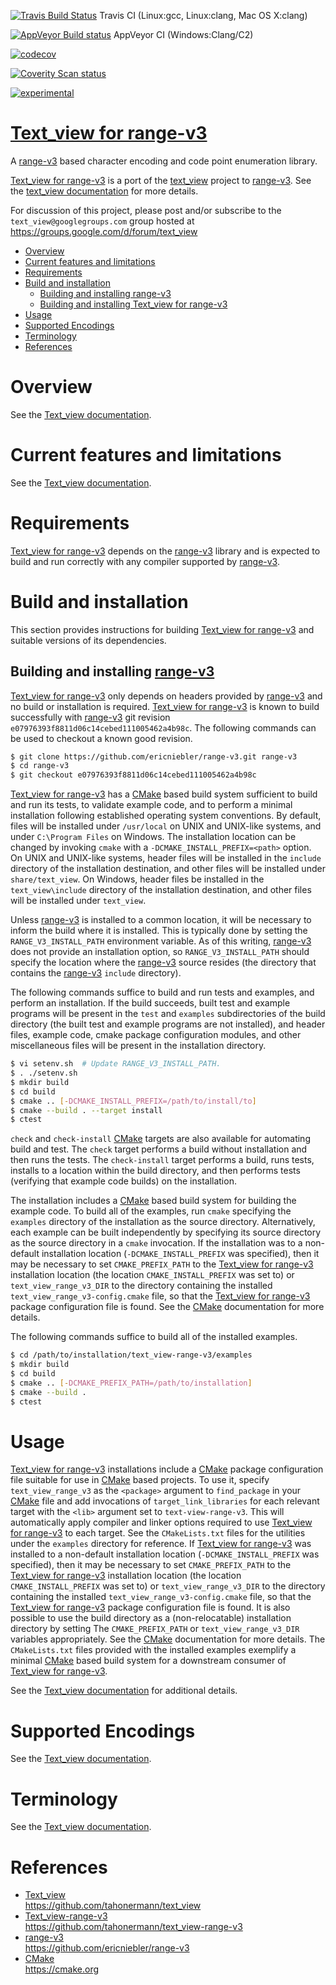 [![Travis Build Status](https://travis-ci.org/tahonermann/text_view-range-v3.svg?branch=master)](https://travis-ci.org/tahonermann/text_view-range-v3)
Travis CI (Linux:gcc, Linux:clang, Mac OS X:clang)

[![AppVeyor Build status](https://ci.appveyor.com/api/projects/status/qsfqip1v7632uvgt?svg=true)](https://ci.appveyor.com/project/tahonermann/text-view-range-v3)
AppVeyor CI (Windows:Clang/C2)

[![codecov](https://codecov.io/gh/tahonermann/text_view-range-v3/branch/master/graph/badge.svg)](https://codecov.io/gh/tahonermann/text_view-range-v3)

[![Coverity Scan status](https://scan.coverity.com/projects/11588/badge.svg)](https://scan.coverity.com/projects/tahonermann-text_view-range-v3)

[![experimental](http://badges.github.io/stability-badges/dist/experimental.svg)](http://github.com/badges/stability-badges)

# [Text_view for range-v3][Text_view-range-v3]
A [range-v3] based character encoding and code point enumeration library.

[Text_view for range-v3][Text_view-range-v3] is a port of the [text_view]
project to [range-v3].  See the
[text_view documentation](https://github.com/tahonermann/text_view/blob/master/README.md)
for more details.

For discussion of this project, please post and/or subscribe to the
`text_view@googlegroups.com` group hosted at
https://groups.google.com/d/forum/text_view

- [Overview](#overview)
- [Current features and limitations](#current-features-and-limitations)
- [Requirements](#requirements)
- [Build and installation](#build-and-installation)
  - [Building and installing range-v3](#building-and-installing-range-v3)
  - [Building and installing Text_view for range-v3](#building-and-installing-text_view-for-range-v3)
- [Usage](#usage)
- [Supported Encodings](#supported-encodings)
- [Terminology](#terminology)
- [References](#references)

# Overview
See the [Text_view documentation](https://github.com/tahonermann/text_view/blob/master/README.md#overview).

# Current features and limitations
See the [Text_view documentation](https://github.com/tahonermann/text_view/blob/master/README.md#current-features-and-limitations).

# Requirements
[Text_view for range-v3][Text_view-range-v3] depends on the [range-v3] library
and is expected to build and run correctly with any compiler supported by
[range-v3].

# Build and installation
This section provides instructions for building
[Text_view for range-v3][Text_view-range-v3] and suitable versions of its
dependencies.

## Building and installing [range-v3]
[Text_view for range-v3][Text_view-range-v3] only depends on headers provided
by [range-v3] and no build or installation is required.
[Text_view for range-v3][Text_view-range-v3] is known to build successfully with
[range-v3] git revision `e07976393f8811d06c14cebed111005462a4b98c`.  The
following commands can be used to checkout a known good revision.

```sh
$ git clone https://github.com/ericniebler/range-v3.git range-v3
$ cd range-v3
$ git checkout e07976393f8811d06c14cebed111005462a4b98c
```

[Text_view for range-v3][Text_view-range-v3] has a [CMake] based build system
sufficient to build and run its tests, to validate example code, and to perform
a minimal installation following established operating system conventions.  By
default, files will be installed under `/usr/local` on UNIX and UNIX-like
systems, and under `C:\Program Files` on Windows.  The installation location
can be changed by invoking `cmake` with a `-DCMAKE_INSTALL_PREFIX=<path>`
option.  On UNIX and UNIX-like systems, header files will be installed in the
`include` directory of the installation destination, and other files will be
installed under `share/text_view`.  On Windows, header files be installed in
the `text_view\include` directory of the installation destination, and other
files will be installed under `text_view`.

Unless [range-v3] is installed to a common location, it will be necessary to
inform the build where it is installed.  This is typically done by setting the
`RANGE_V3_INSTALL_PATH` environment variable.  As of this writing, [range-v3]
does not provide an installation option, so `RANGE_V3_INSTALL_PATH` should
specify the location where the [range-v3] source resides (the directory that
contains the [range-v3] `include` directory).

The following commands suffice to build and run tests and examples, and perform
an installation.  If the build succeeds, built test and example programs will
be present in the `test` and `examples` subdirectories of the build directory
(the built test and example programs are not installed), and header files,
example code, cmake package configuration modules, and other miscellaneous files
will be present in the installation directory.

```sh
$ vi setenv.sh  # Update RANGE_V3_INSTALL_PATH.
$ . ./setenv.sh
$ mkdir build
$ cd build
$ cmake .. [-DCMAKE_INSTALL_PREFIX=/path/to/install/to]
$ cmake --build . --target install
$ ctest
```

`check` and `check-install` [CMake] targets are also available for automating
build and test.  The `check` target performs a build without installation and
then runs the tests.  The `check-install` target performs a build, runs tests,
installs to a location within the build directory, and then performs tests
(verifying that example code builds) on the installation.

The installation includes a [CMake] based build system for building the example
code.  To build all of the examples, run `cmake` specifying the `examples`
directory of the installation as the source directory.  Alternatively, each
example can be built independently by specifying its source directory as the
source directory in a `cmake` invocation.  If the installation was to a
non-default installation location (`-DCMAKE_INSTALL_PREFIX` was specified),
then it may be necessary to set `CMAKE_PREFIX_PATH` to the
[Text_view for range-v3][Text_view-range-v3]
installation location (the location `CMAKE_INSTALL_PREFIX` was set to) or
`text_view_range_v3_DIR` to the directory containing the installed
`text_view_range_v3-config.cmake` file, so that the
[Text_view for range-v3][Text_view-range-v3] package configuration
file is found.  See the [CMake] documentation for more details.

The following commands suffice to build all of the installed examples.

```sh
$ cd /path/to/installation/text_view-range-v3/examples
$ mkdir build
$ cd build
$ cmake .. [-DCMAKE_PREFIX_PATH=/path/to/installation]
$ cmake --build .
$ ctest
```

# Usage
[Text_view for range-v3][Text_view-range-v3] installations include a [CMake]
package configuration file suitable for use in [CMake] based projects.  To use
it, specify `text_view_range_v3` as the `<package>` argument to `find_package`
in your [CMake] file and add invocations of `target_link_libraries` for each
relevant target with the `<lib>` argument set to `text-view-range-v3`.  This
will automatically apply compiler and linker options required to use
[Text_view for range-v3][Text_view-range-v3] to each target.  See the
`CMakeLists.txt` files for the utilities under the `examples` directory for
reference.  If [Text_view for range-v3][Text_view-range-v3] was installed to a
non-default installation location (`-DCMAKE_INSTALL_PREFIX` was specified),
then it may be necessary to set `CMAKE_PREFIX_PATH` to the
[Text_view for range-v3][Text_view-range-v3] installation location (the location
`CMAKE_INSTALL_PREFIX` was set to) or `text_view_range_v3_DIR` to the directory
containing the installed `text_view_range_v3-config.cmake` file, so that the
[Text_view for range-v3][Text_view-range-v3] package configuration file is
found.  It is also possible to use the build directory as a (non-relocatable)
installation directory by setting The `CMAKE_PREFIX_PATH` or
`text_view_range_v3_DIR` variables appropriately.  See the [CMake] documentation
for more details.  The `CMakeLists.txt` files provided with the installed
examples exemplify a minimal [CMake] based build system for a downstream
consumer of [Text_view for range-v3][Text_view-range-v3].

See the [Text_view documentation](https://github.com/tahonermann/text_view/blob/master/README.md#usage)
for additional details.

# Supported Encodings
See the [Text_view documentation](https://github.com/tahonermann/text_view/blob/master/README.md#supported-encodings).

# Terminology
See the [Text_view documentation](https://github.com/tahonermann/text_view/blob/master/README.md#terminology).

# References
- [Text_view]  
  https://github.com/tahonermann/text_view
- [Text_view-range-v3]  
  https://github.com/tahonermann/text_view-range-v3
- [range-v3]  
  https://github.com/ericniebler/range-v3
- [CMake]  
  https://cmake.org

[Text_view]:
https://github.com/tahonermann/text_view
(Text_view library)
[Text_view-range-v3]:
https://github.com/tahonermann/text_view-range-v3
(Text_view for range-v3)
[range-v3]:
https://github.com/ericniebler/range-v3
(Experimental range library for C++11/14/17)
[cmake]:
https://cmake.org
(The CMake build system)
